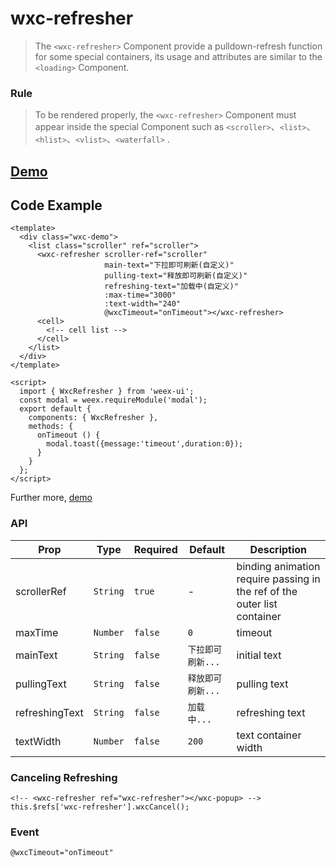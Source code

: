 # wxc-refresher

 > The `<wxc-refresher>` Component provide a pulldown-refresh function for some special containers, its usage and attributes are similar to the `<loading>` Component.

### Rule

> To be rendered properly, the `<wxc-refresher>` Component must appear inside the special Component such as `<scroller>`、`<list>`、`<hlist>`、`<vlist>`、`<waterfall>` .

## [Demo](https://h5.m.taobao.com/trip/wx-detection-demo/refresher/index.html?_wx_tpl=https%3A%2F%2Fh5.m.taobao.com%2Ftrip%2Fwx-detection-demo%2Frefresher%2Findex.weex.js)


## Code Example

```vue
<template>
  <div class="wxc-demo">
    <list class="scroller" ref="scroller">
      <wxc-refresher scroller-ref="scroller"
                     main-text="下拉即可刷新(自定义)"
                     pulling-text="释放即可刷新(自定义)"
                     refreshing-text="加载中(自定义)"
                     :max-time="3000"
                     :text-width="240"
                     @wxcTimeout="onTimeout"></wxc-refresher>
      <cell>
        <!-- cell list -->
      </cell>
    </list>
  </div>
</template>

<script>
  import { WxcRefresher } from 'weex-ui';
  const modal = weex.requireModule('modal');
  export default {
    components: { WxcRefresher },
    methods: {
      onTimeout () {
        modal.toast({message:'timeout',duration:0});
      }
    }
  };
</script>
```

Further more, [demo](https://github.com/alibaba/weex-ui/blob/master/example/refresher/index.vue)

### API

| Prop | Type | Required | Default | Description |
|-------------|------------|--------|-----|-----|
| scrollerRef | `String` |`true`| - | binding animation require passing in the ref of the outer list container |
| maxTime | `Number` |`false`|`0` | timeout |
| mainText | `String` |`false`|`下拉即可刷新...` | initial text |
| pullingText | `String` |`false`|`释放即可刷新...` | pulling text |
| refreshingText | `String` |`false`|`加载中...` | refreshing text |
| textWidth | `Number` |`false`|`200` | text container width |

### Canceling Refreshing

```
<!-- <wxc-refresher ref="wxc-refresher"></wxc-popup> -->
this.$refs['wxc-refresher'].wxcCancel();
```

### Event

```
@wxcTimeout="onTimeout"
```
